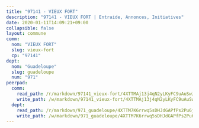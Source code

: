 ```yaml
---
title: "97141 - VIEUX FORT"
description: "97141 - VIEUX FORT | Entraide, Annonces, Initiatives"
date: 2020-01-11T14:09:21+09:00
collapsible: false
layout: commune
comm:
  nom: "VIEUX FORT"
  slug: vieux-fort
  cp: "97141"
dept:
  nom: "Guadeloupe"
  slug: guadeloupe
  num: "971"
peerpad:
  comm:
    read_path: /r/markdown/97141_vieux-fort/4XTTMAj13j4qN2yLKyFC9uAuSwJ2mvpBnCYtxXXzKx3C2c9kj
    write_path: /w/markdown/97141_vieux-fort/4XTTMAj13j4qN2yLKyFC9uAuSwJ2mvpBnCYtxXXzKx3C2c9kj-K3TgUjYUtcxa1BqbkDktNRyzXJAgGKYTCnMzWmM5bwyXqjmeABRJTUBzBcqgdxH4DUyBoHH5Umx97uH5LFfSATNUFFyS3zK5pnU8wwd4J8abbaC6wEgKdqgDsNCxNvhr9q5phYwh
  dept:
    read_path: /r/markdown/971_guadeloupe/4XTTM7K6rrwq5sDHJdGAPfPs2Pu6j4G8QksLbuzteREYGhenX
    write_path: /w/markdown/971_guadeloupe/4XTTM7K6rrwq5sDHJdGAPfPs2Pu6j4G8QksLbuzteREYGhenX-K3TgUFuhCwocQVZNmKS671Zr6y9aFC3DHvHFoAAFmkXX6ADwL8ym1poY1JR13Hjq5veEzRdzCyYS6qdxCgfcj2gmfm7mwY7HA3pw6NqT8BmuA2qR3q5F4ETu8voFg1h5CXGYjwg7
---
```


